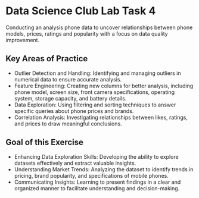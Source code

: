 # Data Science Club Lab Task 4
Conducting an analysis phone data to uncover relationships between phone models, prices, ratings and popularity with a focus on data quality improvement.

## Key Areas of Practice
* Outlier Detection and Handling: Identifying and managing outliers in numerical data to ensure accurate analysis.
* Feature Engineering: Creating new columns for better analysis, including phone model, screen size, front camera specifications, operating system, storage capacity, and battery details.
* Data Exploration: Using filtering and sorting techniques to answer specific queries about phone prices and brands.
* Correlation Analysis: Investigating relationships between likes, ratings, and prices to draw meaningful conclusions.

## Goal of this Exercise
* Enhancing Data Exploration Skills: Developing the ability to explore datasets effectively and extract valuable insights.
* Understanding Market Trends: Analyzing the dataset to identify trends in pricing, brand popularity, and specifications of mobile phones.
* Communicating Insights: Learning to present findings in a clear and organized manner to facilitate understanding and decision-making.
